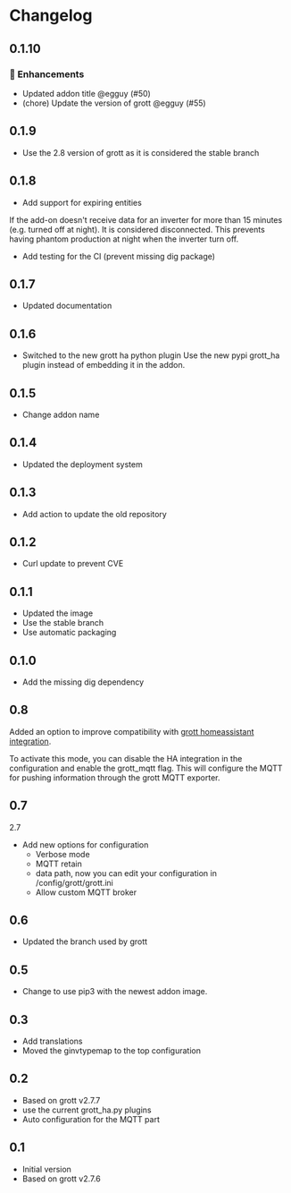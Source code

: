 # Changelog

## 0.1.10

### 🚀 Enhancements

- Updated addon title @egguy (#50)
- (chore) Update the version of grott @egguy (#55)

## 0.1.9

- Use the 2.8 version of grott as it is considered the stable branch

## 0.1.8

- Add support for expiring entities

If the add-on doesn't receive data for an inverter for more than 15 minutes (e.g. turned off at night). It is considered disconnected. This prevents having phantom production at night when the inverter turn off.

- Add testing for the CI (prevent missing dig package)

## 0.1.7

- Updated documentation

## 0.1.6

- Switched to the new grott ha python plugin
  Use the new pypi grott_ha plugin instead of embedding it in the addon.

## 0.1.5

- Change addon name

## 0.1.4

- Updated the deployment system

## 0.1.3

- Add action to update the old repository

## 0.1.2

- Curl update to prevent CVE

## 0.1.1

- Updated the image
- Use the stable branch
- Use automatic packaging

## 0.1.0

- Add the missing dig dependency

## 0.8

Added an option to improve compatibility with [grott homeassistant integration](https://github.com/muppet3000/homeassistant-grott).

To activate this mode, you can disable the HA integration in the configuration and enable the grott_mqtt flag. This will configure the MQTT for pushing information through the grott MQTT exporter.

## 0.7

2.7

- Add new options for configuration
  - Verbose mode
  - MQTT retain
  - data path, now you can edit your configuration in /config/grott/grott.ini
  - Allow custom MQTT broker

## 0.6

- Updated the branch used by grott

## 0.5

- Change to use pip3 with the newest addon image.

## 0.3

- Add translations
- Moved the ginvtypemap to the top configuration

## 0.2

- Based on grott v2.7.7
- use the current grott_ha.py plugins
- Auto configuration for the MQTT part

## 0.1

- Initial version
- Based on grott v2.7.6
